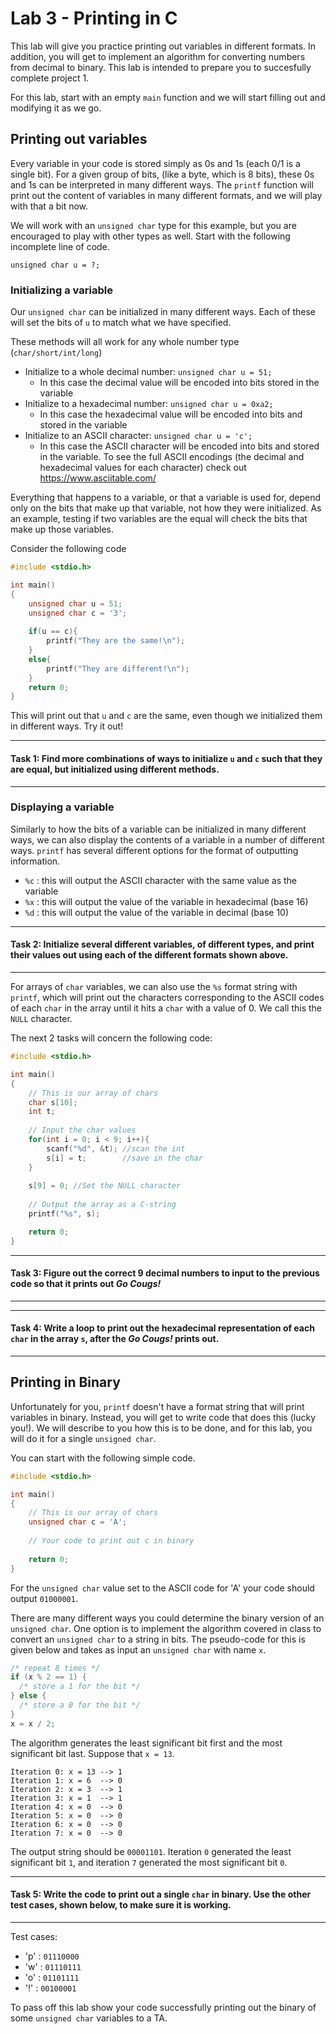 # Lab 3 - Printing in C

This lab will give you practice printing out variables in different formats. 
In addition, you will get to implement an algorithm for converting numbers from decimal to binary. 
This lab is intended to prepare you to succesfully complete project 1. 

For this lab, start with an empty `main` function and we will start filling out and modifying it as we go. 

## Printing out variables

Every variable in your code is stored simply as 0s and 1s (each 0/1 is a single bit).  For a given group of bits, (like a byte, which is 8 bits), these 0s and 1s can be interpreted in many different ways.  The `printf` function will print out the content of variables in many different formats, and we will play with that a bit now. 

We will work with an `unsigned char` type for this example, but you are encouraged to play with other types as well.  Start with the following incomplete line of code. 

```
unsigned char u = ?;
```

### Initializing a variable

Our `unsigned char` can be initialized in many different ways.  Each of these will set the bits of `u` to match what we have specified. 

These methods will all work for any whole number type (`char/short/int/long`)

- Initialize to a whole decimal number: `unsigned char u = 51;`  
    - In this case the decimal value will be encoded into bits stored in the variable 
- Initialize to a hexadecimal number: `unsigned char u = 0xa2;`
    - In this case the hexadecimal value will be encoded into bits and stored in the variable
- Initialize to an ASCII character: `unsigned char u = 'c';`
    - In this case the ASCII character will be encoded into bits and stored in the variable.  To see the full ASCII encodings (the decimal and hexadecimal values for each character) check out <https://www.asciitable.com/>

Everything that happens to a variable, or that a variable is used for, depend only on the bits that make up that variable, not how they were initialized.  As an example, testing if two variables are the equal will check the bits that make up those variables.  

Consider the following code

```c
#include <stdio.h>

int main()
{
    unsigned char u = 51;
    unsigned char c = '3';
    
    if(u == c){
        printf("They are the same!\n");
    }
    else{
        printf("They are different!\n");
    }
    return 0;
}
```

This will print out that `u` and `c` are the same, even though we initialized them in different ways.  Try it out!

---

#### Task 1: Find more combinations of ways to initialize `u` and `c` such that they are equal, but initialized using different methods.  

---

### Displaying a variable

Similarly to how the bits of a variable can be initialized in many different ways, we can also display the contents of a variable in a number of different ways.  `printf` has several different options for the format of outputting information. 

- `%c` : this will output the ASCII character with the same value as the variable
- `%x` : this will output the value of the variable in hexadecimal (base 16)
- `%d` : this will output the value of the variable in decimal (base 10)

---

#### Task 2: Initialize several different variables, of different types, and print their values out using each of the different formats shown above. 

---

For arrays of `char` variables, we can also use the `%s` format string with `printf`, which will print out the characters corresponding to the ASCII codes of each `char` in the array until it hits a `char` with a value of 0.  We call this the `NULL` character. 

The next 2 tasks will concern the following code: 

```c
#include <stdio.h>

int main()
{
    // This is our array of chars
    char s[10];
    int t;
    
    // Input the char values
    for(int i = 0; i < 9; i++){
        scanf("%d", &t); //scan the int 
        s[i] = t;        //save in the char 
    }
    
    s[9] = 0; //Set the NULL character
    
    // Output the array as a C-string
    printf("%s", s);

    return 0;
}
```

---

#### Task 3: Figure out the correct 9 decimal numbers to input to the previous code so that it prints out *Go Cougs!*

---

---

#### Task 4: Write a loop to print out the hexadecimal representation of each `char` in the array `s`, after the *Go Cougs!* prints out. 

---

## Printing in Binary

Unfortunately for you, `printf` doesn't have a format string that will print variables in binary.  Instead, you will get to write code that does this (lucky you!).  We will describe to you how this is to be done, and for this lab, you will do it for a single `unsigned char`. 

You can start with the following simple code. 
```c
#include <stdio.h>

int main()
{
    // This is our array of chars
    unsigned char c = 'A';
    
    // Your code to print out c in binary
    
    return 0;
}
```

For the `unsigned char` value set to the ASCII code for 'A' your code should output `01000001`.

There are many different ways you could determine the binary version of an `unsigned char`. 
One option is to implement the algorithm covered in class to convert an `unsigned char` to a string in bits. 
The pseudo-code for this is given below and takes as input an `unsigned char` with name `x`.

```c
/* repeat 8 times */
if (x % 2 == 1) {
  /* store a 1 for the bit */
} else {
  /* store a 0 for the bit */
}
x = x / 2;
```

The algorithm generates the least significant bit first and the most significant bit last. Suppose that `x = 13`.

```
Iteration 0: x = 13 --> 1
Iteration 1: x = 6  --> 0
Iteration 2: x = 3  --> 1
Iteration 3: x = 1  --> 1
Iteration 4: x = 0  --> 0
Iteration 5: x = 0  --> 0
Iteration 6: x = 0  --> 0
Iteration 7: x = 0  --> 0
```
The output string should be `00001101`. Iteration `0` generated the least significant bit `1`, and iteration `7` generated the most significant bit `0`.

---

#### Task 5: Write the code to print out a single `char` in binary.  Use the other test cases, shown below, to make sure it is working. 

---

Test cases: 
+ 'p' : `01110000`
+ 'w' : `01110111`
+ 'o' : `01101111`
+ '!' : `00100001`


To pass off this lab show your code successfully printing out the binary of some `unsigned char` variables to a TA. 



